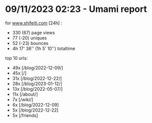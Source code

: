 # 09/11/2023 02:23 - Umami report
for www.shifeiti.com [24h] :

 - 330 (67) page views
 - 77 (-20) uniques
 - 52 (-23) bounces
 - 4h 17' 36'' (1h 5' 10'') totaltime


top 10 urls:
 - 49x [/blog/2022-12-09/]
 - 45x [/]
 - 31x [/blog/2022-12-22/]
 - 28x [/blog/2023-01-12/]
 - 13x [/blog/2022-05-07/]
 - 11x [/about/]
 - 7x [/wiki/]
 - 6x [/blog/2022-12-09]
 - 5x [/blog/2022-12-22]
 - 5x [/friends]


